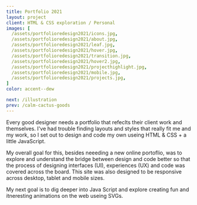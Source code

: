 ```yaml
---
title: Portfolio 2021
layout: project
client: HTML & CSS exploration / Personal
images: [
  /assets/portfolioredesign2021/icons.jpg,
  /assets/portfolioredesign2021/about.jpg,
  /assets/portfolioredesign2021/leaf.jpg,
  /assets/portfolioredesign2021/hover.jpg,
  /assets/portfolioredesign2021/transition.jpg,
  /assets/portfolioredesign2021/hover2.jpg,
  /assets/portfolioredesign2021/projecthighlight.jpg,
  /assets/portfolioredesign2021/mobile.jpg,
  /assets/portfolioredesign2021/projects.jpg,
]
color: accent--dew

next: /illustration
prev: /calm-cactus-goods
---
```



Every good designer needs a portfolio that refeclts their client work and themselves. I've had trouble finding layouts and styles that really fit me and my work, so I set out to design and code my own useing HTML & CSS + a little JavaScript.

My overall goal for this, besides neeeding a new online portoflio, was to explore and understand the bridge between design and code better so that the process of designing interfaces (UI), experiences (UX) and code was covered across the board. This site was also designed to be responsive across desktop, tablet and mobile sizes.

My next goal is to dig deeper into Java Script and explore creating fun and itneresting animations on the web useing SVGs.




